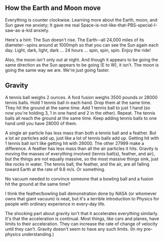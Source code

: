 ## How the Earth and Moon move
Everything is counter clockwise. Learning more about the Earth, moon, and Sun gave me anxiety; It gave me real Space-is-not-like-that-PBS-special-I-saw-as-a-kid anxiety.

Here's a hint: The Sun doesn't rise. The Earth--all 24,000 miles of its diameter--spins around at 1000mph so that you can see the Sun again each day. Light, dark, light, dark ... 24 hours ... spin, spin, spin. Enjoy the ride!

Also, the moon isn't only out at night. And though it appears to be going the same direction as the Sun appears to be going (E to W), it isn't. The moon is going the same way we are. We're just going faster.

## Gravity

A tennis ball weighs 2 ounces. A ford fusion weighs 3500 pounds or 28000 tennis balls. Hold 1 tennis ball in each hand. Drop them at the same time. They hit the ground at the same time. Add 1 tennis ball to just 1 hand (so now you're holding 3, 1 in one hand and 2 in the other). Repeat. The tennis balls all reach the ground at the same time. Keep adding tennis balls to one hand until you have 28000 of them. 

A single air particle has less mass than both a tennis ball and a feather. But a lot air particles add up, just like a lot of tennis balls add up. Getting hit with 1 tennis ball isn't like getting hit with 28000. The other 27999 make a difference. A feather has less mass than all the air particles it hits. Gravity is moving the masses of everything involved (tennis ball(s), feather, and air), but the things are not equally massive, so the most massive things sink, just like rocks in water. The tennis ball, the feather, and the air, are all falling toward Earth at the rate of 9.8 m/s. Or something.

No vacuum needed to convince someone that a bowling ball and a fusion hit the ground at the same time?

I think the feather/bowling ball demonstration done by NASA (or whomever owns that giant vacuum) is neat, but it's a terrible introduction to Physics for people with ordinary experience in every-day life.

The shocking part about gravity isn't that it accelerates everything similarly. It's that the acceleration is continual. Most things, like cars and planes, have limits to their acceleration. They can increase the rate of change of velocity until they can't. Gravity doesn't seem to have any such limits. (In my pre-physics understanding.)